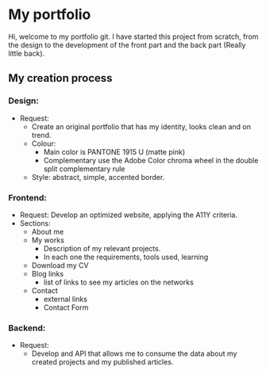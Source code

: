 # My portfolio

Hi, welcome to my portfolio git. I have started this project from scratch, from the design to the development of the front part and the back part (Really little back).

## My creation process

### Design:

- Request:
  - Create an original portfolio that has my identity, looks clean and on trend.
  - Colour:
    - Main color is PANTONE 1915 U (matte pink)
    - Complementary use the Adobe Color chroma wheel in the double split complementary rule
  - Style: abstract, simple, accented border.

### Frontend:

- Request:
  Develop an optimized website, applying the A11Y criteria.
- Sections:
  - About me
  - My works
    - Description of my relevant projects.
    - In each one the requirements, tools used, learning
  - Download my CV
  - Blog links
    - list of links to see my articles on the networks
  - Contact
    - external links
    - Contact Form

### Backend:

- Request:
  - Develop and API that allows me to consume the data about my created projects and my published articles.
